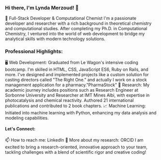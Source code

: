 ### Hi there, I'm Lynda Merzoud! 👋
🌱 Full-Stack Developer & Computational Chemist
I'm a passionate developer and researcher with a rich background in theoretical chemistry and computational studies. After completing my Ph.D. in Computational Chemistry, I ventured into the world of web development to bridge my analytical skills with modern technology solutions.

### Professional Highlights:

🖥️ Web Development: Graduated from Le Wagon's intensive coding bootcamp. I'm skilled in HTML, CSS, JavaScript ES6, Ruby on Rails, and more. I've designed and implemented projects like a custom solution for casting directors called "The Right One." and actually I work on a stock management application for a pharmacy."PharmaStock"
🔬 Research: My academic journey includes positions such as Research Engineer at Sorbonne University and Researcher at IMT Mines Albi, with expertise in photocatalysis and chemical reactivity. Authored 21 international publications and contributed to 2 book chapters.
📈 Machine Learning: Initiated into machine learning with Python, enhancing my data analysis and modeling capabilities.

#### Let's Connect:

📫 How to reach me: LinkedIn
📄 More about my research: ORCID
I am excited to bring a research-oriented, innovative approach to your team, tackling challenges with a blend of scientific rigor and creative coding!
